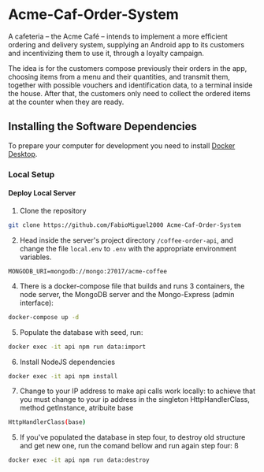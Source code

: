 # Acme-Caf-Order-System

A cafeteria – the Acme Café – intends to implement a more efficient ordering and delivery system, supplying an Android app to its customers and incentivizing them to use it, through a loyalty campaign.

The idea is for the customers compose previously their orders in the app, choosing items from a menu and their quantities, and transmit them, together with possible vouchers and identification data, to a terminal inside the house. After that, the customers only need to collect the ordered items at the counter when they are ready.

## Installing the Software Dependencies

To prepare your computer for development you need to install [Docker Desktop](https://www.docker.com/products/docker-desktop/).

### Local Setup

#### Deploy Local Server 

1. Clone the repository

```bash
git clone https://github.com/FabioMiguel2000 Acme-Caf-Order-System
```

2. Head inside the server's project directory `/coffee-order-api`, and change the file `local.env` to `.env` with the appropriate environment variables.

```
MONGODB_URI=mongodb://mongo:27017/acme-coffee
```

4. There is a docker-compose file that builds and runs 3 containers, the node server, the MongoDB server and the Mongo-Express (admin interface):

```bash
docker-compose up -d
```

5. Populate the database with seed, run:

```bash
docker exec -it api npm run data:import
```
6. Install NodeJS dependencies
```bash
docker exec -it api npm install
```

7. Change to your IP address to make api calls work locally: to achieve that you must change to your ip address in the singleton HttpHandlerClass, method getInstance, atribuite base
```bash
HttpHandlerClass(base)
```

5. If you've populated the database in step four, to destroy old structure and get new one, run the comand bellow and run again step four:
ß
```bash
docker exec -it api npm run data:destroy
```

